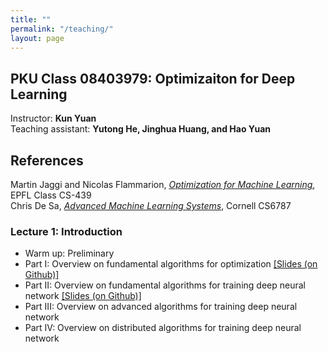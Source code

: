 ```yaml
---
title: ""
permalink: "/teaching/"
layout: page
---
```


## PKU Class 08403979: Optimizaiton for Deep Learning

Instructor: **Kun Yuan** <br>
Teaching assistant: **Yutong He, Jinghua Huang, and Hao Yuan**

## References
Martin Jaggi and Nicolas Flammarion, *[Optimization for Machine Learning](https://github.com/epfml/OptML_course)*, EPFL Class CS-439 <br>
Chris De Sa, *[Advanced Machine Learning Systems](https://www.cs.cornell.edu/courses/cs6787/2021fa/)*, Cornell CS6787

### Lecture 1: Introduction <br>
- Warm up: Preliminary <br>
- Part   I: Overview on fundamental algorithms for optimization [[Slides (on Github)]](https://github.com/kunyuan827/kunyuan827.github.io/raw/master/resources/introduction_part1.pdf) <br> 
- Part  II: Overview on fundamental algorithms for training deep neural network [[Slides (on Github)]](https://github.com/kunyuan827/kunyuan827.github.io/raw/master/resources/Lec1_Introduction_02.pdf) <br> 
- Part III: Overview on advanced algorithms for training deep neural network <br>
- Part  IV: Overview on distributed algorithms for training deep neural network <br>




  
